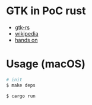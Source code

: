 # GTK in PoC rust

- [gtk-rs](https://gtk-rs.org/)
- [wikipedia](<https://ja.wikipedia.org/wiki/GTK_(%E3%83%84%E3%83%BC%E3%83%AB%E3%82%AD%E3%83%83%E3%83%88)#cite_note-3>)
- [hands on](https://gtk-rs.org/gtk4-rs/stable/latest/book/installation_macos.html)

# Usage (macOS)

```sh
# init
$ make deps

$ cargo run
```
